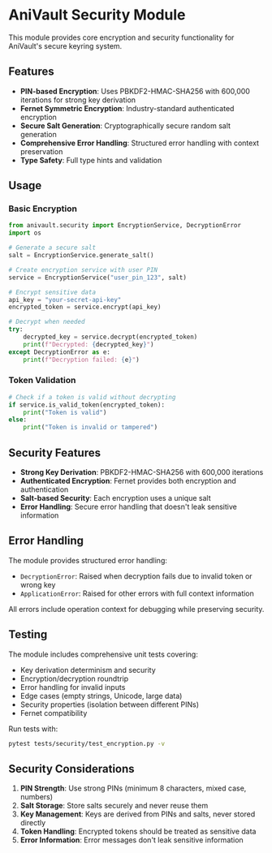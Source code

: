 # AniVault Security Module

This module provides core encryption and security functionality for AniVault's secure keyring system.

## Features

- **PIN-based Encryption**: Uses PBKDF2-HMAC-SHA256 with 600,000 iterations for strong key derivation
- **Fernet Symmetric Encryption**: Industry-standard authenticated encryption
- **Secure Salt Generation**: Cryptographically secure random salt generation
- **Comprehensive Error Handling**: Structured error handling with context preservation
- **Type Safety**: Full type hints and validation

## Usage

### Basic Encryption

```python
from anivault.security import EncryptionService, DecryptionError
import os

# Generate a secure salt
salt = EncryptionService.generate_salt()

# Create encryption service with user PIN
service = EncryptionService("user_pin_123", salt)

# Encrypt sensitive data
api_key = "your-secret-api-key"
encrypted_token = service.encrypt(api_key)

# Decrypt when needed
try:
    decrypted_key = service.decrypt(encrypted_token)
    print(f"Decrypted: {decrypted_key}")
except DecryptionError as e:
    print(f"Decryption failed: {e}")
```

### Token Validation

```python
# Check if a token is valid without decrypting
if service.is_valid_token(encrypted_token):
    print("Token is valid")
else:
    print("Token is invalid or tampered")
```

## Security Features

- **Strong Key Derivation**: PBKDF2-HMAC-SHA256 with 600,000 iterations
- **Authenticated Encryption**: Fernet provides both encryption and authentication
- **Salt-based Security**: Each encryption uses a unique salt
- **Error Handling**: Secure error handling that doesn't leak sensitive information

## Error Handling

The module provides structured error handling:

- `DecryptionError`: Raised when decryption fails due to invalid token or wrong key
- `ApplicationError`: Raised for other errors with full context information

All errors include operation context for debugging while preserving security.

## Testing

The module includes comprehensive unit tests covering:

- Key derivation determinism and security
- Encryption/decryption roundtrip
- Error handling for invalid inputs
- Edge cases (empty strings, Unicode, large data)
- Security properties (isolation between different PINs)
- Fernet compatibility

Run tests with:
```bash
pytest tests/security/test_encryption.py -v
```

## Security Considerations

1. **PIN Strength**: Use strong PINs (minimum 8 characters, mixed case, numbers)
2. **Salt Storage**: Store salts securely and never reuse them
3. **Key Management**: Keys are derived from PINs and salts, never stored directly
4. **Token Handling**: Encrypted tokens should be treated as sensitive data
5. **Error Information**: Error messages don't leak sensitive information
